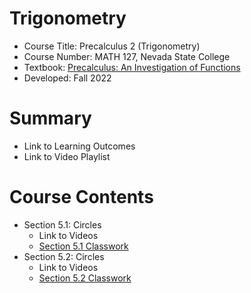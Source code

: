 <div id="top"></div>

# Trigonometry
 - Course Title: Precalculus 2 (Trigonometry)
 - Course Number: MATH 127, Nevada State College
 - Textbook: [Precalculus: An Investigation of Functions](https://www.opentextbookstore.com/precalc/)
 - Developed: Fall 2022

# Summary
 - Link to Learning Outcomes
 - Link to Video Playlist

# Course Contents
 - Section 5.1: Circles
    - Link to Videos
    - [Section 5.1 Classwork](https://github.com/AaronWongNSC/Trigonometry/blob/main/5.1-Classwork.pdf)
 - Section 5.2: Circles
    - Link to Videos
    - [Section 5.2 Classwork](https://github.com/AaronWongNSC/Trigonometry/blob/main/5.2-Classwork.pdf)